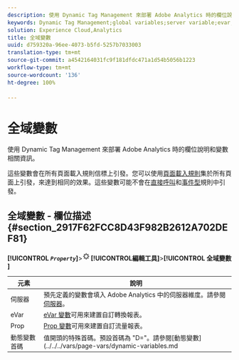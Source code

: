 ```yaml
---
description: 使用 Dynamic Tag Management 來部署 Adobe Analytics 時的欄位說明和變數相關資訊。
keywords: Dynamic Tag Management;global variables;server variable;evar;props;dynamic variable prefix;dynamic variable
solution: Experience Cloud,Analytics
title: 全域變數
uuid: d759320a-96ee-4073-b5fd-5257b7033003
translation-type: tm+mt
source-git-commit: a4542164031fc9f181dfdc471a1d54b5056b1223
workflow-type: tm+mt
source-wordcount: '136'
ht-degree: 100%

---
```



# 全域變數

使用 Dynamic Tag Management 來部署 Adobe Analytics 時的欄位說明和變數相關資訊。

這些變數會在所有頁面載入規則信標上引發。您可以使用[頁面載入規則](/help/implement/other/dtm/c-rules/t-rules-page-conditions.md)集於所有頁面上引發，來達到相同的效果。這些變數可能不會在[直接呼叫](/help/implement/other/dtm/c-rules/t-rules-direct-conditions.md)和[事件型](/help/implement/other/dtm/c-rules/t-rules-event-conditions.md)規則中引發。

## 全域變數 - 欄位描述 {#section_2917F62FCC8D43F982B2612A702DEF81}

**[!UICONTROL *`Property`*]**>![](assets/settings_gear.png)**[!UICONTROL &#x200B;編輯工具&#x200B;]**>**[!UICONTROL &#x200B;全域變數&#x200B;]**

| 元素 | 說明 |
|--- |--- |
| 伺服器 | 預先定義的變數會填入 Adobe Analytics 中的伺服器維度。請參閱[伺服器](../../../vars/page-vars/server.md)。 |
| eVar | [eVar 變數](../../../vars/page-vars/evar.md)可用來建置自訂轉換報表。 |
| Prop | [Prop 變數](../../../vars/page-vars/prop.md)可用來建置自訂流量報表。 |
| 動態變數首碼 | 值開頭的特殊首碼。預設首碼為 &quot;D=&quot;。請參閱[動態變數](../../../vars/page-vars/dynamic-variables.md |
